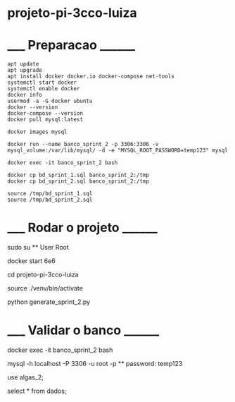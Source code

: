 # projeto-pi-3cco-luiza

# ___ Preparacao ______

    apt update
    apt upgrade
    apt install docker docker.io docker-compose net-tools
    systemctl start docker
    systemctl enable docker
    docker info
    usermod -a -G docker ubuntu
    docker --version
    docker-compose --version
    docker pull mysql:latest

    docker images mysql

    docker run --name banco_sprint_2 -p 3306:3306 -v mysql_volume:/var/lib/mysql/ -d -e "MYSQL_ROOT_PASSWORD=temp123" mysql

    docker exec -it banco_sprint_2 bash 

    docker cp bd_sprint_1.sql banco_sprint_2:/tmp
    docker cp bd_sprint_2.sql banco_sprint_2:/tmp

    source /tmp/bd_sprint_1.sql 
    source /tmp/bd_sprint_2.sql 

# ___ Rodar o projeto ______
sudo su 
** User Root

docker start 6e6

cd projeto-pi-3cco-luiza

source ./venv/bin/activate

python generate_sprint_2.py

# ___ Validar o banco ______

docker exec -it banco_sprint_2 bash

mysql -h localhost -P 3306 -u root -p
** password: temp123

use algas_2;

select * from dados;
